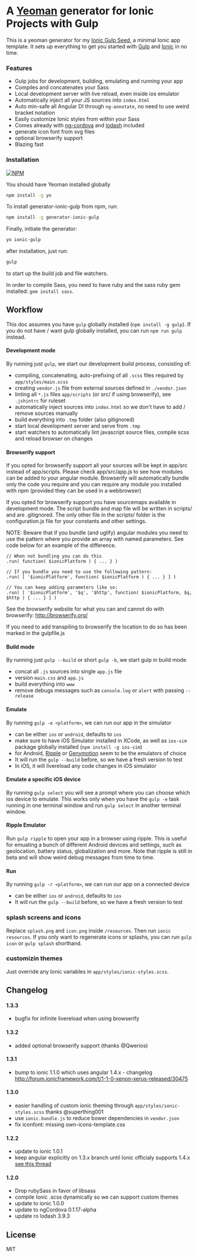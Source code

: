 # A [Yeoman](http://yeoman.io) generator for Ionic Projects with Gulp

This is a yeoman generator for my [Ionic Gulp Seed](https://github.com/tmaximini/ionic-gulp-seed), a minimal Ionic app template. It sets up everything to get you started with [Gulp](http://gulpjs.com/) and [Ionic](http://ionicframework.com/) in no time.


### Features

* Gulp jobs for development, building, emulating and running your app
* Compiles and concatenates your Sass
* Local development server with live reload, even inside ios emulator
* Automatically inject all your JS sources into `index.html`
* Auto min-safe all Angular DI through `ng-annotate`, no need to use weird bracket notation
* Easily customize Ionic styles from within your Sass
* Comes already with [ng-cordova](http://ngcordova.com/) and [lodash](https://lodash.com) included
* generate icon font from svg files
* optional browserify support
* Blazing fast


### Installation

[![NPM](https://nodei.co/npm/generator-ionic-gulp.png?downloads=true)](https://nodei.co/npm/generator-ionic-gulp/)

You should have Yeoman installed globally

```bash
npm install -g yo
```

To install generator-ionic-gulp from npm, run:

```bash
npm install -g generator-ionic-gulp
```

Finally, initiate the generator:

```bash
yo ionic-gulp
```

after installation, just run:
```bash
gulp
```
to start up the build job and file watchers.

In order to compile Sass, you need to have ruby and the sass ruby gem installed: `gem install sass`.

## Workflow

This doc assumes you have `gulp` globally installed (`npm install -g gulp`).
If you do not have / want gulp globally installed, you can run `npm run gulp` instead.

#### Development mode

By running just `gulp`, we start our development build process, consisting of:

- compiling, concatenating, auto-prefixing of all `.scss` files required by `app/styles/main.scss`
- creating `vendor.js` file from external sources defined in `./vendor.json`
- linting all `*.js` files `app/scripts` (or src/ if using browserify), see `.jshintrc` for ruleset
- automatically inject sources into `index.html` so we don't have to add / remove sources manually
- build everything into `.tmp` folder (also gitignored)
- start local development server and serve from `.tmp`
- start watchers to automatically lint javascript source files, compile scss and reload browser on changes

#### Browserify support

If you opted for browserify support all your sources will be kept in app/src instead of app/scripts.
Please check app/src/app.js to see how modules can be added to your angular module.
Browserify will automatically bundle only the code you require and you can require any module you installed with npm (provided they can be used in a webbrowser)

If you opted for browserify support you have sourcemaps available in development mode.
The script bundle and map file will be written in scripts/ and are .gitignored.
The only other file in the scripts/ folder is the configuration.js file for your constants and other settings.

NOTE: Beware that if you bundle (and uglify) angular modules you need to use the pattern where you provide an array with named parameters. See code below for an example of the difference.
```
// When not bundling you can do this
.run( function( $ionicPlatform ) { ... } )

// If you bundle you need to use the following pattern:
.run( [ '$ionicPlatform', function( $ionicPlatform ) { ... } ] )

// You can keep adding parameters like so:
.run( [ '$ionicPlatform', '$q', '$http', function( $ionicPlatform, $q, $http ) { ... } ] )
```

See the browserify website for what you can and cannot do with browserify:
http://browserify.org/

If you need to add transpiling to browserify the location to do so has been marked in the gulpfile.js

#### Build mode

By running just `gulp --build` or short `gulp -b`, we start gulp in build mode

- concat all `.js` sources into single `app.js` file
- version `main.css` and `app.js`
- build everything into `www`
- remove debugs messages such as `console.log` or `alert` with passing `--release`


#### Emulate

By running `gulp -e <platform>`, we can run our app in the simulator

- <platform> can be either `ios` or `android`, defaults to `ios`
- make sure to have iOS Simulator installed in XCode, as well as `ios-sim` package globally installed (`npm install -g ios-sim`)
- for Android, [Ripple](http://ripple.incubator.apache.org/) or [Genymotion](https://www.genymotion.com/) seem to be the emulators of choice
- It will run the `gulp --build` before, so we have a fresh version to test
- In iOS, it will livereload any code changes in iOS simulator

#### Emulate a specific iOS device

By running `gulp select` you will see a prompt where you can choose which ios device to emulate. This works only when you have the `gulp -e` task running in one terminal window and run `gulp select` in another terminal window.


#### Ripple Emulator

Run `gulp ripple` to open your app in a browser using ripple. This is useful for emuating a bunch of different Android devices and settings, such as geolocation, battery status, globalization and more. Note that ripple is still in beta and will show weird debug messages from time to time.


#### Run

By running `gulp -r <platform>`, we can run our app on a connected device

- <platform> can be either `ios` or `android`, defaults to `ios`
- It will run the `gulp --build` before, so we have a fresh version to test

### splash screens and icons

Replace `splash.png` and `icon.png` inside `/resources`. Then run `ionic resources`. If you only want to regenerate icons or splashs, you can run `gulp icon` or `gulp splash` shorthand.

### customizin themes

Just override any Ionic variables in `app/styles/ionic-styles.scss`.


## Changelog

#### 1.3.3
- bugfix for infinite livereload when using browserify

#### 1.3.2
- added optional browserify support (thanks @Qwerios)

#### 1.3.1
- bump to ionic 1.1.0 which uses angular 1.4.x - changelog http://forum.ionicframework.com/t/1-1-0-xenon-xerus-released/30475

#### 1.3.0
- easier handling of custom ionic theming through `app/styles/ionic-styles.scss` thanks @superthing001
- use `ionic.bundle.js` to reduce bower dependencies in `vendor.json`
- fix iconfont: missing own-icons-template.css

#### 1.2.2
- update to ionic 1.0.1
- keep angular explicitly on 1.3.x branch until Ionic officialy supports 1.4.x [see this thread](http://forum.ionicframework.com/t/angular-1-4-and-ionic/21458/12)


#### 1.2.0
- Drop rubySass in favor of libsass
- compile Ionic .scss dynamically so we can support custom themes
- update to ionic 1.0.0
- update to ngCordova 0.1.17-alpha
- update ro lodash 3.9.3

## License

MIT
